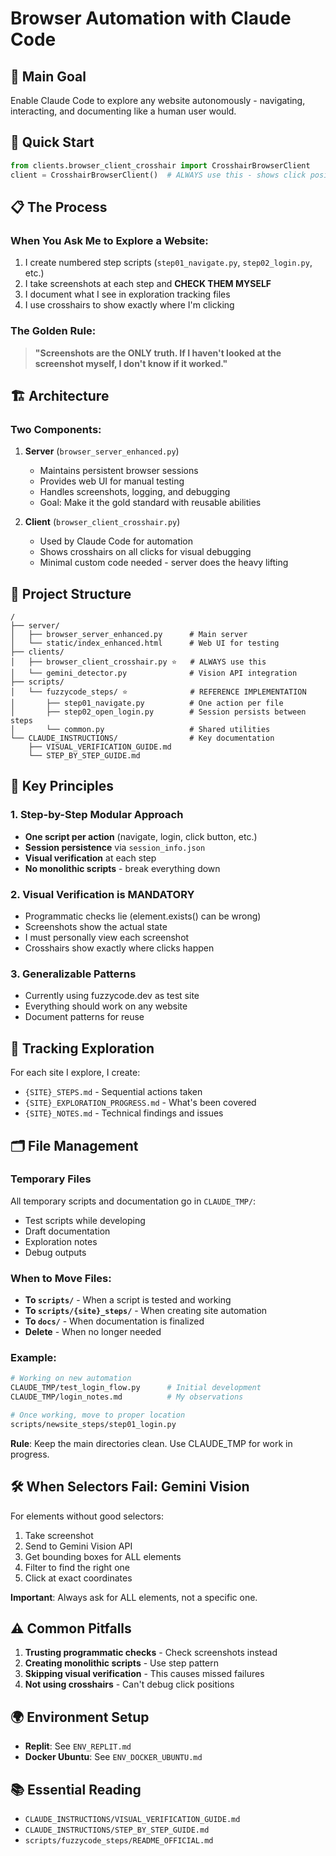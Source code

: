 # Browser Automation with Claude Code

## 🎯 Main Goal
Enable Claude Code to explore any website autonomously - navigating, interacting, and documenting like a human user would.

## 🚀 Quick Start
```python
from clients.browser_client_crosshair import CrosshairBrowserClient
client = CrosshairBrowserClient()  # ALWAYS use this - shows click positions
```

## 📋 The Process

### When You Ask Me to Explore a Website:
1. I create numbered step scripts (`step01_navigate.py`, `step02_login.py`, etc.)
2. I take screenshots at each step and **CHECK THEM MYSELF**
3. I document what I see in exploration tracking files
4. I use crosshairs to show exactly where I'm clicking

### The Golden Rule:
> **"Screenshots are the ONLY truth. If I haven't looked at the screenshot myself, I don't know if it worked."**

## 🏗️ Architecture

### Two Components:
1. **Server** (`browser_server_enhanced.py`)
   - Maintains persistent browser sessions
   - Provides web UI for manual testing
   - Handles screenshots, logging, and debugging
   - Goal: Make it the gold standard with reusable abilities

2. **Client** (`browser_client_crosshair.py`) 
   - Used by Claude Code for automation
   - Shows crosshairs on all clicks for visual debugging
   - Minimal custom code needed - server does the heavy lifting

## 📁 Project Structure
```
/
├── server/
│   ├── browser_server_enhanced.py      # Main server
│   └── static/index_enhanced.html      # Web UI for testing
├── clients/
│   ├── browser_client_crosshair.py ⭐   # ALWAYS use this
│   └── gemini_detector.py              # Vision API integration
├── scripts/
│   └── fuzzycode_steps/ ⭐              # REFERENCE IMPLEMENTATION
│       ├── step01_navigate.py          # One action per file
│       ├── step02_open_login.py        # Session persists between steps
│       └── common.py                   # Shared utilities
└── CLAUDE_INSTRUCTIONS/                # Key documentation
    ├── VISUAL_VERIFICATION_GUIDE.md
    └── STEP_BY_STEP_GUIDE.md
```

## 🔑 Key Principles

### 1. Step-by-Step Modular Approach
- **One script per action** (navigate, login, click button, etc.)
- **Session persistence** via `session_info.json`
- **Visual verification** at each step
- **No monolithic scripts** - break everything down

### 2. Visual Verification is MANDATORY
- Programmatic checks lie (element.exists() can be wrong)
- Screenshots show the actual state
- I must personally view each screenshot
- Crosshairs show exactly where clicks happen

### 3. Generalizable Patterns
- Currently using fuzzycode.dev as test site
- Everything should work on any website
- Document patterns for reuse

## 📝 Tracking Exploration

For each site I explore, I create:
- `{SITE}_STEPS.md` - Sequential actions taken
- `{SITE}_EXPLORATION_PROGRESS.md` - What's been covered
- `{SITE}_NOTES.md` - Technical findings and issues

## 🗂️ File Management

### Temporary Files
All temporary scripts and documentation go in `CLAUDE_TMP/`:
- Test scripts while developing
- Draft documentation
- Exploration notes
- Debug outputs

### When to Move Files:
- **To `scripts/`** - When a script is tested and working
- **To `scripts/{site}_steps/`** - When creating site automation
- **To `docs/`** - When documentation is finalized
- **Delete** - When no longer needed

### Example:
```bash
# Working on new automation
CLAUDE_TMP/test_login_flow.py      # Initial development
CLAUDE_TMP/login_notes.md          # My observations

# Once working, move to proper location
scripts/newsite_steps/step01_login.py
```

**Rule**: Keep the main directories clean. Use CLAUDE_TMP for work in progress.

## 🛠️ When Selectors Fail: Gemini Vision

For elements without good selectors:
1. Take screenshot
2. Send to Gemini Vision API
3. Get bounding boxes for ALL elements
4. Filter to find the right one
5. Click at exact coordinates

**Important**: Always ask for ALL elements, not a specific one.

## ⚠️ Common Pitfalls
1. **Trusting programmatic checks** - Check screenshots instead
2. **Creating monolithic scripts** - Use step pattern
3. **Skipping visual verification** - This causes missed failures
4. **Not using crosshairs** - Can't debug click positions

## 🌍 Environment Setup
- **Replit**: See `ENV_REPLIT.md`
- **Docker Ubuntu**: See `ENV_DOCKER_UBUNTU.md`

## 📚 Essential Reading
- `CLAUDE_INSTRUCTIONS/VISUAL_VERIFICATION_GUIDE.md`
- `CLAUDE_INSTRUCTIONS/STEP_BY_STEP_GUIDE.md`
- `scripts/fuzzycode_steps/README_OFFICIAL.md`